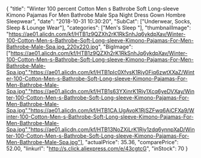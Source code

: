 {
	"title": "Winter 100 percent Cotton Men s Bathrobe Soft Long-sleeve Kimono Pajamas For Men Bathrobe Male Spa Night Dress Gown Hombre Sleepwear",
	"date": "2018-10-31 10:30:20",
	"SubCat": ["Underwear, Socks, Sleep & Lounge Wear"],
	"categories": ["Men's Sleep "],
	"thumbnailImage": "https://ae01.alicdn.com/kf/HTB1z9QZXh2rK1RkSnhJq6ykdpXav/Winter-100-Cotton-Men-s-Bathrobe-Soft-Long-sleeve-Kimono-Pajamas-For-Men-Bathrobe-Male-Spa.jpg_220x220.jpg",
	"BigImage": ["https://ae01.alicdn.com/kf/HTB1z9QZXh2rK1RkSnhJq6ykdpXav/Winter-100-Cotton-Men-s-Bathrobe-Soft-Long-sleeve-Kimono-Pajamas-For-Men-Bathrobe-Male-Spa.jpg","https://ae01.alicdn.com/kf/HTB1pIc0XfvsK1Rjy0Fiq6zwtXXaZ/Winter-100-Cotton-Men-s-Bathrobe-Soft-Long-sleeve-Kimono-Pajamas-For-Men-Bathrobe-Male-Spa.jpg","https://ae01.alicdn.com/kf/HTB1s63YXinrK1Rjy1Xcq6yeDVXay/Winter-100-Cotton-Men-s-Bathrobe-Soft-Long-sleeve-Kimono-Pajamas-For-Men-Bathrobe-Male-Spa.jpg","https://ae01.alicdn.com/kf/HTB1CA.UgAvoK1RjSZFwq6AiCFXa9/Winter-100-Cotton-Men-s-Bathrobe-Soft-Long-sleeve-Kimono-Pajamas-For-Men-Bathrobe-Male-Spa.jpg","https://ae01.alicdn.com/kf/HTB13NoZXiLrK1Rjy1zdq6ynnpXaD/Winter-100-Cotton-Men-s-Bathrobe-Soft-Long-sleeve-Kimono-Pajamas-For-Men-Bathrobe-Male-Spa.jpg"],
	"actualPrice": 35.36,
	"comparePrice": 52.00,
	"linkurl": "http://s.click.aliexpress.com/e/43cgtcG",
	"inStock": 70
}
